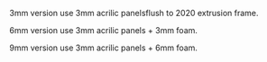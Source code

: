 3mm version use 3mm acrilic panelsflush to 2020 extrusion frame.  

6mm version use 3mm acrilic panels + 3mm foam.

9mm version use 3mm acrilic panels + 6mm foam.
